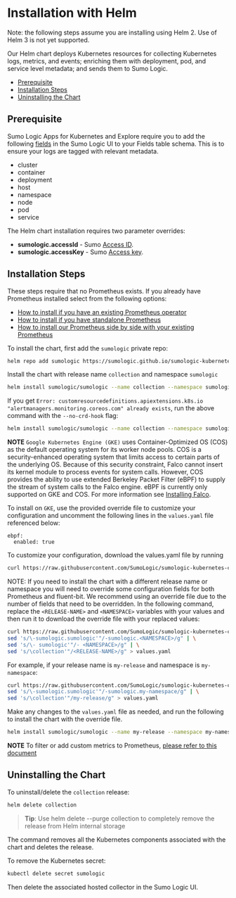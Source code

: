 # Installation with Helm

Note: the following steps assume you are installing using Helm 2. Use of Helm 3 is not yet supported.

Our Helm chart deploys Kubernetes resources for collecting Kubernetes logs, metrics, and events; enriching them with deployment, pod, and service level metadata; and sends them to Sumo Logic.

<!-- TOC -->
 
- [Prerequisite](#prerequisite)
- [Installation Steps](#installation-steps) 
- [Uninstalling the Chart](#uninstalling-the-chart) 

<!-- /TOC -->

## Prerequisite

Sumo Logic Apps for Kubernetes and Explore require you to add the following [fields](https://help.sumologic.com/Manage/Fields) in the Sumo Logic UI to your Fields table schema. This is to ensure your logs are tagged with relevant metadata.
- cluster
- container
- deployment
- host
- namespace
- node
- pod
- service

The Helm chart installation requires two parameter overrides:
* __sumologic.accessId__ - Sumo [Access ID](https://help.sumologic.com/Manage/Security/Access-Keys).
* __sumologic.accessKey__ - Sumo [Access key](https://help.sumologic.com/Manage/Security/Access-Keys).

## Installation Steps

These steps require that no Prometheus exists. If you already have Prometheus installed select from the following options:

- [How to install if you have an existing Prometheus operator](./existingPrometheusDoc.md) 
- [How to install if you have standalone Prometheus](./standAlonePrometheus.md) 
- [How to install our Prometheus side by side with your existing Prometheus](./SideBySidePrometheus.md)

To install the chart, first add the `sumologic` private repo:

```bash
helm repo add sumologic https://sumologic.github.io/sumologic-kubernetes-collection
```

Install the chart with release name `collection` and namespace `sumologic`

```bash
helm install sumologic/sumologic --name collection --namespace sumologic --set sumologic.accessId=<SUMO_ACCESS_ID> --set sumologic.accessKey=<SUMO_ACCESS_KEY>  --set sumologic.clusterName="<MY_CLUSTER_NAME>"
```

If you get `Error: customresourcedefinitions.apiextensions.k8s.io "alertmanagers.monitoring.coreos.com" already exists`, run the above command with the `--no-crd-hook` flag:

```bash
helm install sumologic/sumologic --name collection --namespace sumologic --set sumologic.accessId=<SUMO_ACCESS_ID> --set sumologic.accessKey=<SUMO_ACCESS_KEY>  --set sumologic.clusterName="<MY_CLUSTER_NAME>" --no-crd-hook
```

__NOTE__ `Google Kubernetes Engine (GKE)` uses Container-Optimized OS (COS) as the default operating system for its worker node pools. COS is a security-enhanced operating system that limits access to certain parts of the underlying OS. Because of this security constraint, Falco cannot insert its kernel module to process events for system calls. However, COS provides the ability to use extended Berkeley Packet Filter (eBPF) to supply the stream of system calls to the Falco engine. eBPF is currently only supported on GKE and COS. For more information see [Installing Falco](https://falco.org/docs/installation/).

To install on `GKE`, use the provided override file to customize your configuration and uncomment the following lines in the `values.yaml` file referenced below:

```
ebpf:
  enabled: true
```

To customize your configuration, download the values.yaml file by running

```bash
curl https://raw.githubusercontent.com/SumoLogic/sumologic-kubernetes-collection/v0.15.0/deploy/helm/sumologic/values.yaml
```

NOTE: If you need to install the chart with a different release name or namespace you will need to override some configuration fields for both Prometheus and fluent-bit. We recommend using an override file due to the number of fields that need to be overridden. In the following command, replace the `<RELEASE-NAME>` and `<NAMESPACE>` variables with your values and then run it to download the override file with your replaced values:

```bash
curl https://raw.githubusercontent.com/SumoLogic/sumologic-kubernetes-collection/v0.15.0/deploy/helm/sumologic/values.yaml | \
sed 's/\-sumologic.sumologic'"/-sumologic.<NAMESPACE>/g" | \
sed 's/\- sumologic'"/- <NAMESPACE>/g" | \
sed 's/\collection'"/<RELEASE-NAME>/g" > values.yaml
```

For example, if your release name is `my-release` and namespace is `my-namespace`:
```bash
curl https://raw.githubusercontent.com/SumoLogic/sumologic-kubernetes-collection/v0.15.0/deploy/helm/sumologic/values.yaml | \
sed 's/\-sumologic.sumologic'"/-sumologic.my-namespace/g" | \
sed 's/\collection'"/my-release/g" > values.yaml
```

Make any changes to the `values.yaml` file as needed, and run the following to install the chart with the override file.

```bash
helm install sumologic/sumologic --name my-release --namespace my-namespace -f values.yaml --set sumologic.accessId=<SUMO_ACCESS_ID> --set sumologic.accessKey=<SUMO_ACCESS_KEY> 
```

__NOTE__ To filter or add custom metrics to Prometheus, [please refer to this document](additional_prometheus_configuration.md)

## Uninstalling the Chart

To uninstall/delete the `collection` release:

```bash
helm delete collection
```
> **Tip**: Use helm delete --purge collection to completely remove the release from Helm internal storage

The command removes all the Kubernetes components associated with the chart and deletes the release.

To remove the Kubernetes secret:

```bash
kubectl delete secret sumologic
```

Then delete the associated hosted collector in the Sumo Logic UI.
